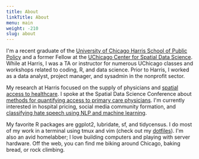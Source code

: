 ```yaml
---
title: About
linkTitle: About
menu: main
weight: -210
slug: about
---
```


I'm a recent graduate of the [University of Chicago Harris School of Public Policy](https://harris.uchicago.edu/) and a former Fellow at the [UChicago Center for Spatial Data Science](https://spatial.uchicago.edu/directories/full/former-team-members). While at Harris, I was a TA or instructor for numerous UChicago classes and workshops related to coding, R, and data science. Prior to Harris, I worked as a data analyst, project manager, and sysadmin in the nonprofit sector.

My research at Harris focused on the supply of physicians and [spatial access to healthcare](https://saxon.harris.uchicago.edu/~jsaxon/raam.pdf). I spoke at the Spatial Data Science Conference about [methods for quantifying access to primary care physicians](https://carto.com/blog/spatial-data-science-healthcare-access-model/). I'm currently interested in hospital pricing, social media community formation, and [classifying hate speech using NLP and machine learning](https://github.com/dfsnow/rbans/).

My favorite R packages are ggplot2, lubridate, sf, and tidycensus. I do most of my work in a terminal using tmux and vim (check out my [dotfiles](https://github.com/dfsnow/dotfiles)). I'm also an avid homelabber; I love building computers and playing with server hardware. Off the web, you can find me biking around Chicago, baking bread, or rock climbing.
